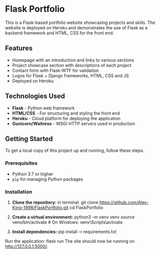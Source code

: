# Flask Portfolio

This is a Flask-based portfolio website showcasing projects and skills. The website is deployed on Heroku and demonstrates the use of Flask as a backend framework and HTML, CSS for the front end.

## Features

- Homepage with an introduction and links to various sections
- Project showcase section with descriptions of each project
- Contact form with Flask-WTF for validation
- Logos for Flask + Django frameworks, HTML, CSS and JS
- Deployed on Heroku

## Technologies Used

- **Flask** - Python web framework
- **HTML/CSS** - For structuring and styling the front end
- **Heroku** - Cloud platform for deploying the application
- **Gunicorn/Waitress** - WSGI HTTP servers used in production

## Getting Started

To get a local copy of this project up and running, follow these steps.

### Prerequisites

- Python 3.7 or higher
- `pip` for managing Python packages

### Installation

1. **Clone the repository:**
   in terminal:
   git clone https://github.com/Alex-King-1998/FlaskPortfolio.git
   cd FlaskPortfolio

2. **Create a virtual environment:**
python3 -m venv venv
source venv/bin/activate   # On Windows: venv\Scripts\activate

3. **Install dependencies:**
pip install -r requirements.txt

Run the application:
flask run
The site should now be running on http://127.0.0.1:5000/.
